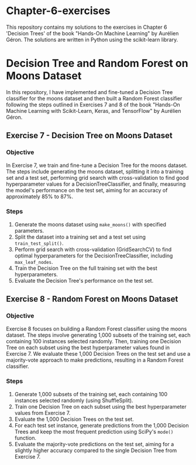# Chapter-6-exercises
This repository contains my solutions to the exercises in Chapter 6 'Decision Trees' of the book "Hands-On Machine Learning" by Aurélien Géron. The solutions are written in Python using the scikit-learn library.
# Decision Tree and Random Forest on Moons Dataset

In this repository, I have implemented and fine-tuned a Decision Tree classifier for the moons dataset and then built a Random Forest classifier following the steps outlined in Exercises 7 and 8 of the book "Hands-On Machine Learning with Scikit-Learn, Keras, and TensorFlow" by Aurélien Géron.

## Exercise 7 - Decision Tree on Moons Dataset

### Objective
In Exercise 7, we train and fine-tune a Decision Tree for the moons dataset. The steps include generating the moons dataset, splitting it into a training set and a test set, performing grid search with cross-validation to find good hyperparameter values for a DecisionTreeClassifier, and finally, measuring the model's performance on the test set, aiming for an accuracy of approximately 85% to 87%.

### Steps

1. Generate the moons dataset using `make_moons()` with specified parameters.
2. Split the dataset into a training set and a test set using `train_test_split()`.
3. Perform grid search with cross-validation (GridSearchCV) to find optimal hyperparameters for the DecisionTreeClassifier, including `max_leaf_nodes`.
4. Train the Decision Tree on the full training set with the best hyperparameters.
5. Evaluate the Decision Tree's performance on the test set.

## Exercise 8 - Random Forest on Moons Dataset

### Objective
Exercise 8 focuses on building a Random Forest classifier using the moons dataset. The steps involve generating 1,000 subsets of the training set, each containing 100 instances selected randomly. Then, training one Decision Tree on each subset using the best hyperparameter values found in Exercise 7. We evaluate these 1,000 Decision Trees on the test set and use a majority-vote approach to make predictions, resulting in a Random Forest classifier.

### Steps

1. Generate 1,000 subsets of the training set, each containing 100 instances selected randomly (using ShuffleSplit).
2. Train one Decision Tree on each subset using the best hyperparameter values from Exercise 7.
3. Evaluate the 1,000 Decision Trees on the test set.
4. For each test set instance, generate predictions from the 1,000 Decision Trees and keep the most frequent prediction using SciPy's `mode()` function.
5. Evaluate the majority-vote predictions on the test set, aiming for a slightly higher accuracy compared to the single Decision Tree from Exercise 7.
